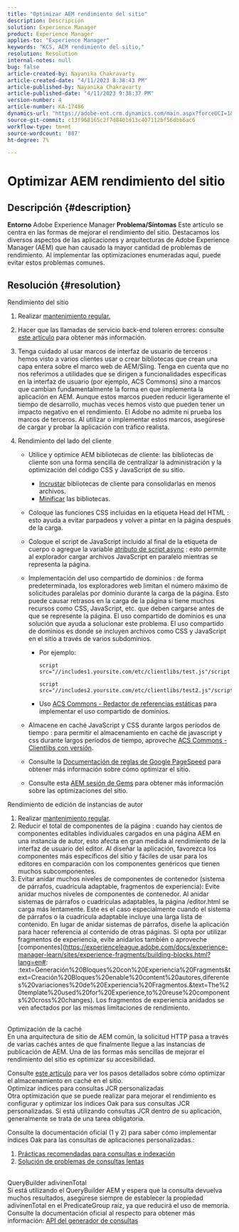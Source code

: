 ```yaml
---
title: "Optimizar AEM rendimiento del sitio"
description: Descripción
solution: Experience Manager
product: Experience Manager
applies-to: "Experience Manager"
keywords: "KCS, AEM rendimiento del sitio,"
resolution: Resolution
internal-notes: null
bug: false
article-created-by: Nayanika Chakravarty
article-created-date: "4/11/2023 8:38:43 PM"
article-published-by: Nayanika Chakravarty
article-published-date: "4/11/2023 9:38:37 PM"
version-number: 4
article-number: KA-17486
dynamics-url: "https://adobe-ent.crm.dynamics.com/main.aspx?forceUCI=1&pagetype=entityrecord&etn=knowledgearticle&id=453ca3d5-a8d8-ed11-a7c7-6045bd006b4b"
source-git-commit: c13f968165c2f7d8401d13c407112bf56dbb6ac6
workflow-type: tm+mt
source-wordcount: '887'
ht-degree: 7%

---
```


# Optimizar AEM rendimiento del sitio

## Descripción {#description}

<b>Entorno</b>
Adobe Experience Manager
<b>Problema/Síntomas</b>
Este artículo se centra en las formas de mejorar el rendimiento del sitio. Destacamos los diversos aspectos de las aplicaciones y arquitecturas de Adobe Experience Manager (AEM) que han causado la mayor cantidad de problemas de rendimiento. Al implementar las optimizaciones enumeradas aquí, puede evitar estos problemas comunes.


## Resolución {#resolution}

Rendimiento del sitio<br>
1. Realizar [mantenimiento regular.](https://experienceleague.adobe.com/docs/experience-manager-cloud-service/content/operations/maintenance.html?lang=es)
2. Hacer que las llamadas de servicio back-end toleren errores: consulte [este artículo](https://helpx.adobe.com/experience-manager/kb/backend-web-service-call-blocking-threads-AEM.html) para obtener más información.
3. Tenga cuidado al usar marcos de interfaz de usuario de terceros : hemos visto a varios clientes usar o crear bibliotecas que crean una capa entera sobre el marco web de AEM/Sling. Tenga en cuenta que no nos referimos a utilidades que se dirigen a funcionalidades específicas en la interfaz de usuario (por ejemplo, ACS Commons) sino a marcos que cambian fundamentalmente la forma en que implementa la aplicación en AEM. Aunque estos marcos pueden reducir ligeramente el tiempo de desarrollo, muchas veces hemos visto que pueden tener un impacto negativo en el rendimiento.
El Adobe no admite ni prueba los marcos de terceros. Al utilizar o implementar estos marcos, asegúrese de cargar y probar la aplicación con tráfico realista.
4. Rendimiento del lado del cliente

   - Utilice y optimice AEM bibliotecas de cliente: las bibliotecas de cliente son una forma sencilla de centralizar la administración y la optimización del código CSS y JavaScript de su sitio.

      - [Incrustar](https://experienceleague.adobe.com/docs/experience-manager-release-information/aem-release-updates/previous-updates/aem-previous-versions.html?lang=es) bibliotecas de cliente para consolidarlas en menos archivos.
      - [Minificar](https://experienceleague.adobe.com/docs/experience-manager-release-information/aem-release-updates/previous-updates/aem-previous-versions.html?lang=es) las bibliotecas.
   - Coloque las funciones CSS incluidas en la etiqueta Head del HTML : esto ayuda a evitar parpadeos y volver a pintar en la página después de la carga.
   - Coloque el script de JavaScript incluido al final de la etiqueta de cuerpo o agregue la variable [atributo de script async](https://github.com/nateyolles/aem-clientlib-async) : esto permite al explorador cargar archivos JavaScript en paralelo mientras se representa la página.
   - Implementación del uso compartido de dominios : de forma predeterminada, los exploradores web limitan el número máximo de solicitudes paralelas por dominio durante la carga de la página. Esto puede causar retrasos en la carga de la página si tiene muchos recursos como CSS, JavaScript, etc. que deben cargarse antes de que se represente la página. El uso compartido de dominios es una solución que ayuda a solucionar este problema. El uso compartido de dominios es donde se incluyen archivos como CSS y JavaScript en el sitio a través de varios subdominios.

      - Por ejemplo:

         ```
         script src="//includes1.yoursite.com/etc/clientlibs/test.js"/script
         ```



         ```
         script src="//includes2.yoursite.com/etc/clientlibs/test2.js"/script
         ```
      - Uso [ACS Commons - Redactor de referencias estáticas](https://adobe-consulting-services.github.io/acs-aem-commons/features/utils-and-apis/static-reference-rewriter/index.html) para implementar el uso compartido de dominios.
   - Almacene en caché JavaScript y CSS durante largos períodos de tiempo : para permitir el almacenamiento en caché de javascript y css durante largos períodos de tiempo, aproveche [ACS Commons - Clientlibs con versión](https://adobe-consulting-services.github.io/acs-aem-commons/features/versioned-clientlibs/index.html).
   - Consulte la [Documentación de reglas de Google PageSpeed](https://developers.google.com/speed/docs/insights/rules) para obtener más información sobre cómo optimizar el sitio.
   - Consulte esta [AEM sesión de Gems](https://experienceleague.adobe.com/?lang=es#home) para obtener más información sobre las optimizaciones del sitio.

Rendimiento de edición de instancias de autor
1. Realizar [mantenimiento regular](https://experienceleague.adobe.com/docs/experience-manager-cloud-service/content/operations/maintenance.html?lang=es).
2. Reducir el total de componentes de la página : cuando hay cientos de componentes editables individuales cargados en una página AEM en una instancia de autor, esto afecta en gran medida al rendimiento de la interfaz de usuario del editor. Al diseñar la aplicación, favorezca los componentes más específicos del sitio y fáciles de usar para los editores en comparación con los componentes genéricos que tienen muchos subcomponentes.
3. Evitar anidar muchos niveles de componentes de contenedor (sistema de párrafos, cuadrícula adaptable, fragmentos de experiencia): Evite anidar muchos niveles de componentes de contenedor. Al anidar sistemas de párrafos o cuadrículas adaptables, la página /editor.html se carga más lentamente. Este es el caso especialmente cuando el sistema de párrafos o la cuadrícula adaptable incluye una larga lista de contenido. En lugar de anidar sistemas de párrafos, diseñe la aplicación para hacer referencia al contenido de otras páginas. Si opta por utilizar fragmentos de experiencia, evite anidarlos también o aproveche [componentes](https://experienceleague.adobe.com/docs/experience-manager-learn/sites/experience-fragments/building-blocks.html?lang=en#: :text=Generación%20Bloques%20con%20Experiencia%20Fragments&amp;text=Creación%20Bloques%20enable%20content%20autores,diferentes%20variaciones%20de%20Experiencia%20Fragmentos.&amp;text=The%20template%20used%20for%20Experience,to%20reuse%20components%20cross%20changes). Los fragmentos de experiencia anidados se ven afectados por las mismas limitaciones de rendimiento.

<br>Optimización de la caché<br>
En una arquitectura de sitio de AEM común, la solicitud HTTP pasa a través de varias cachés antes de que finalmente llegue a las instancias de publicación de AEM. Una de las formas más sencillas de mejorar el rendimiento del sitio es optimizar su accesibilidad.

Consulte [este artículo](https://experienceleague.adobe.com/docs/experience-cloud-kcs/kbarticles/KA-17461.html?lang=es) para ver los pasos detallados sobre cómo optimizar el almacenamiento en caché en el sitio.
<br>Optimizar índices para consultas JCR personalizadas<br>
Otra optimización que se puede realizar para mejorar el rendimiento es configurar y optimizar los índices Oak para sus consultas JCR personalizadas. Si está utilizando consultas JCR dentro de su aplicación, generalmente se trata de una tarea obligatoria.

Consulte la documentación oficial (1 y 2) para saber cómo implementar índices Oak para las consultas de aplicaciones personalizadas.:

1. [Prácticas recomendadas para consultas e indexación](https://experienceleague.adobe.com/docs/experience-manager-65/deploying/practices/best-practices-for-queries-and-indexing.html?lang=es)
2. [Solución de problemas de consultas lentas](https://experienceleague.adobe.com/docs/experience-manager-65/developing/bestpractices/troubleshooting-slow-queries.html?lang=en)

<br>QueryBuilder adivinenTotal<br>
Si está utilizando el QueryBuilder AEM y espera que la consulta devuelva muchos resultados, asegúrese siempre de establecer la propiedad adivinenTotal en el PredicateGroup raíz, ya que reducirá el uso de memoria. Consulte la documentación oficial al respecto para obtener más información: [API del generador de consultas](https://experienceleague.adobe.com/docs/experience-manager-65/developing/platform/query-builder/querybuilder-api.html?lang=en#using-p-guesstotal-to-return-the-results)
